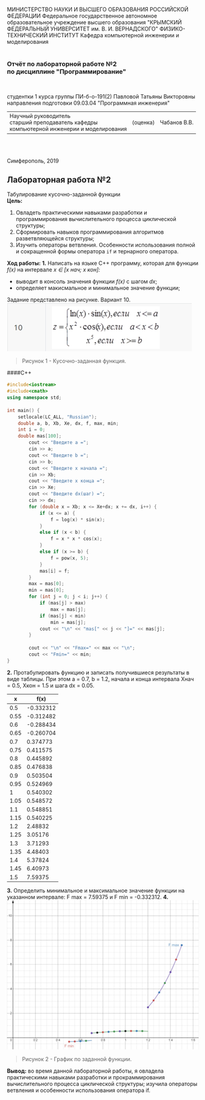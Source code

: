 МИНИСТЕРСТВО НАУКИ  И ВЫСШЕГО ОБРАЗОВАНИЯ РОССИЙСКОЙ ФЕДЕРАЦИИ
Федеральное государственное автономное образовательное учреждение высшего образования
"КРЫМСКИЙ ФЕДЕРАЛЬНЫЙ УНИВЕРСИТЕТ им. В. И. ВЕРНАДСКОГО"
ФИЗИКО-ТЕХНИЧЕСКИЙ ИНСТИТУТ
Кафедра компьютерной инженерии и моделирования
<br/><br/>

### Отчёт по лабораторной работе №2<br/> по дисциплине "Программирование"
<br/>

студентки 1 курса группы ПИ-б-о-191(2)
Павловой Татьяны Викторовны
направления подготовки 09.03.04 "Программная инженерия"
<br/>

<table>
<tr><td>Научный руководитель<br/> старший преподаватель кафедры<br/> компьютерной инженерии и моделирования</td>
<td>(оценка)</td>
<td>Чабанов В.В.</td>
</tr>
</table>
<br/><br/>

Симферополь, 2019

## Лабораторная работа №2
Табулирование кусочно-заданной функции<br>
**Цель:**  
1. Овладеть практическими навыками разработки и программирования вычислительного процесса циклической структуры;
2. Сформировать навыков программирования алгоритмов разветвляющейся структуры;
3. Изучить операторы ветвления. Особенности использования полной и сокращенной формы оператора `if` и тернарного оператора.

**Ход работы:**
**1\.**  Написать на языке C++ программу, которая для функции *f(x)* на интервале *x ∈ [x нач; x кон]:*
- выводит в консоль значения функции *f(x)* с шагом *dx*;
- определяет макисмальное и минимальное значение функции;

Задание представлено на рисунке. Вариант 10. <br>
![Рис. 1](https://github.com/dark-angel-jpg/Lab/blob/master/image%20lab%202/задание%20лаба%202.jpg?raw=true) 
>Рисунок 1 - Кусочно-заданная функция.

####С++
```cpp
#include<iostream>
#include<cmath>
using namespace std;

int main() {
	setlocale(LC_ALL, "Russian");
	double a, b, Xb, Xe, dx, f, max, min;
	int i = 0;
	double mas[100];
		cout << "Введите a =";
		cin >> a;
		cout << "Введите b =";
		cin >> b;
		cout << "Введите x начала =";
		cin >> Xb;
		cout << "Введите x конца =";
		cin >> Xe;
		cout << "Введите dx(шаг) =";
		cin >> dx;
		for (double x = Xb; x <= Xe+dx; x += dx, i++) {
			if (x <= a) {
				f = log(x) * sin(x);
			}
			else if (x < b) {
				f = x * x * cos(x);
			}
			else if (x >= b) {
				f = pow(x, 5);
			}
			mas[i] = f;
		}
		max = mas[0];
		min = mas[0];
		for (int j = 0; j < i; j++) {
			if (mas[j] > max)
				max = mas[j];
			if (mas[j] < min)
				min = mas[j];
			cout << "\n" << "mas[" << j << "]=" << mas[j];
		}
		
		cout << "\n" << "Fmax=" << max << "\n";
		cout << "Fmin=" << min;
}
```
**2\.** Протабулировать функцию и записать получившиеся результаты в виде таблицы.  При этом a = 0.7, b = 1.2, начала и конца интервала Xнач = 0.5, Xкон = 1.5 и шага dx = 0.05.
                    
| x  |  f(x) |
| ------------ | ------------ |
| 0.5  | -0.332312  |
| 0.55  | -0.312482  |
| 0.6  | -0.288434  |
| 0.65  | -0.260704  |
| 0.7  | 0.374773  |
| 0.75  | 0.411575  |
| 0.8  | 0.445892  |
| 0.85   | 0.476838  |
| 0.9  | 0.503504  |
| 0.95  | 0.524969  |
| 1  | 0.540302  |
| 1.05  | 0.548572  |
| 1.1  | 0.548851  |
| 1.15  | 0.540225  |
| 1.2  | 2.48832  |
| 1.25  | 3.05176  |
| 1.3  | 3.71293  |
| 1.35  | 4.48403  |
| 1.4  | 5.37824  |
| 1.45  | 6.40973  |
| 1.5  | 7.59375  |
**3\.** Определить минимальное и максимальное значение функции на указанном интервале:
F max = 7.59375 и F min = -0.332312.
**4\.** 
![Рис.2](https://github.com/dark-angel-jpg/Lab/blob/master/image%20lab%202/Функция.jpg?raw=true)
>Рисунок 2 - График по заданной функции. 

**Вывод:** во время данной лабораторной работы, я овладела практическими навыками разработки и прокраммирования вычислительного процесса циклической структуры; изучила операторы ветвления и особенности использования оператора if. 

